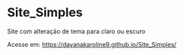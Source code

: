 # Site_Simples
Site com alteração de tema para claro ou escuro


Acesse em: https://dayanakaroline9.github.io/Site_Simples/
